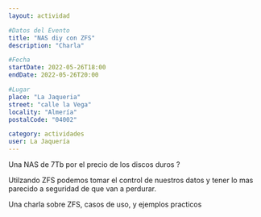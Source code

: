```yaml
---
layout: actividad

#Datos del Evento
title: "NAS diy con ZFS"
description: "Charla"

#Fecha
startDate: 2022-05-26T18:00
endDate: 2022-05-26T20:00

#Lugar
place: "La Jaqueria"
street: "calle la Vega"
locality: "Almería"
postalCode: "04002"

category: actividades
user: La Jaquería
---
```


Una NAS de 7Tb por el precio de los discos duros ?

Utilzando ZFS podemos tomar el control de nuestros datos y tener lo mas parecido a seguridad de que van a perdurar.

Una charla sobre ZFS, casos de uso, y ejemplos practicos 


